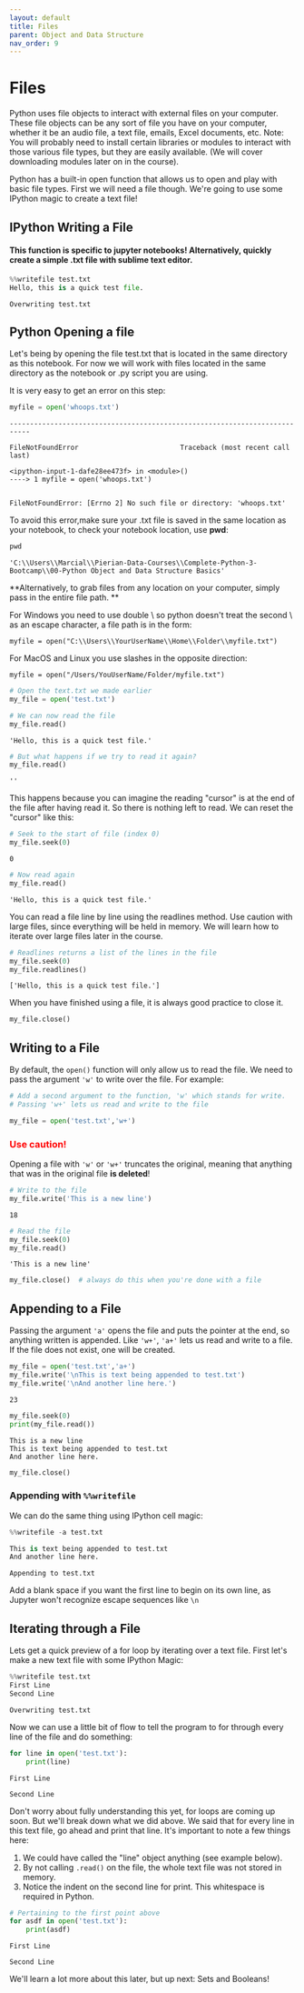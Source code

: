 ```yaml
---
layout: default
title: Files
parent: Object and Data Structure
nav_order: 9
---
```


# Files

Python uses file objects to interact with external files on your computer. These file objects can be any sort of file you have on your computer, whether it be an audio file, a text file, emails, Excel documents, etc. Note: You will probably need to install certain libraries or modules to interact with those various file types, but they are easily available. (We will cover downloading modules later on in the course).

Python has a built-in open function that allows us to open and play with basic file types. First we will need a file though. We're going to use some IPython magic to create a text file!

## IPython Writing a File 
#### This function is specific to jupyter notebooks! Alternatively, quickly create a simple .txt file with sublime text editor.


```python
%%writefile test.txt
Hello, this is a quick test file.
```

    Overwriting test.txt
    

## Python Opening a file

Let's being by opening the file test.txt that is located in the same directory as this notebook. For now we will work with files located in the same directory as the notebook or .py script you are using.

It is very easy to get an error on this step:


```python
myfile = open('whoops.txt')
```


    ---------------------------------------------------------------------------

    FileNotFoundError                         Traceback (most recent call last)

    <ipython-input-1-dafe28ee473f> in <module>()
    ----> 1 myfile = open('whoops.txt')
    

    FileNotFoundError: [Errno 2] No such file or directory: 'whoops.txt'


To avoid this error,make sure your .txt file is saved in the same location as your notebook, to check your notebook location, use **pwd**:


```python
pwd
```




    'C:\\Users\\Marcial\\Pierian-Data-Courses\\Complete-Python-3-Bootcamp\\00-Python Object and Data Structure Basics'



**Alternatively, to grab files from any location on your computer, simply pass in the entire file path. **

For Windows you need to use double \ so python doesn't treat the second \ as an escape character, a file path is in the form:

    myfile = open("C:\\Users\\YourUserName\\Home\\Folder\\myfile.txt")

For MacOS and Linux you use slashes in the opposite direction:

    myfile = open("/Users/YouUserName/Folder/myfile.txt")


```python
# Open the text.txt we made earlier
my_file = open('test.txt')
```


```python
# We can now read the file
my_file.read()
```




    'Hello, this is a quick test file.'




```python
# But what happens if we try to read it again?
my_file.read()
```




    ''



This happens because you can imagine the reading "cursor" is at the end of the file after having read it. So there is nothing left to read. We can reset the "cursor" like this:


```python
# Seek to the start of file (index 0)
my_file.seek(0)
```




    0




```python
# Now read again
my_file.read()
```




    'Hello, this is a quick test file.'



You can read a file line by line using the readlines method. Use caution with large files, since everything will be held in memory. We will learn how to iterate over large files later in the course.


```python
# Readlines returns a list of the lines in the file
my_file.seek(0)
my_file.readlines()
```




    ['Hello, this is a quick test file.']



When you have finished using a file, it is always good practice to close it.


```python
my_file.close()
```

## Writing to a File

By default, the `open()` function will only allow us to read the file. We need to pass the argument `'w'` to write over the file. For example:


```python
# Add a second argument to the function, 'w' which stands for write.
# Passing 'w+' lets us read and write to the file

my_file = open('test.txt','w+')
```

### <strong><font color='red'>Use caution!</font></strong> 
Opening a file with `'w'` or `'w+'` truncates the original, meaning that anything that was in the original file **is deleted**!


```python
# Write to the file
my_file.write('This is a new line')
```




    18




```python
# Read the file
my_file.seek(0)
my_file.read()
```




    'This is a new line'




```python
my_file.close()  # always do this when you're done with a file
```

## Appending to a File
Passing the argument `'a'` opens the file and puts the pointer at the end, so anything written is appended. Like `'w+'`, `'a+'` lets us read and write to a file. If the file does not exist, one will be created.


```python
my_file = open('test.txt','a+')
my_file.write('\nThis is text being appended to test.txt')
my_file.write('\nAnd another line here.')
```




    23




```python
my_file.seek(0)
print(my_file.read())
```

    This is a new line
    This is text being appended to test.txt
    And another line here.
    


```python
my_file.close()
```

### Appending with `%%writefile`
We can do the same thing using IPython cell magic:


```python
%%writefile -a test.txt

This is text being appended to test.txt
And another line here.
```

    Appending to test.txt
    

Add a blank space if you want the first line to begin on its own line, as Jupyter won't recognize escape sequences like `\n`

## Iterating through a File

Lets get a quick preview of a for loop by iterating over a text file. First let's make a new text file with some IPython Magic:


```python
%%writefile test.txt
First Line
Second Line
```

    Overwriting test.txt
    

Now we can use a little bit of flow to tell the program to for through every line of the file and do something:


```python
for line in open('test.txt'):
    print(line)
```

    First Line
    
    Second Line
    

Don't worry about fully understanding this yet, for loops are coming up soon. But we'll break down what we did above. We said that for every line in this text file, go ahead and print that line. It's important to note a few things here:

1. We could have called the "line" object anything (see example below).
2. By not calling `.read()` on the file, the whole text file was not stored in memory.
3. Notice the indent on the second line for print. This whitespace is required in Python.


```python
# Pertaining to the first point above
for asdf in open('test.txt'):
    print(asdf)
```

    First Line
    
    Second Line
    

We'll learn a lot more about this later, but up next: Sets and Booleans!
